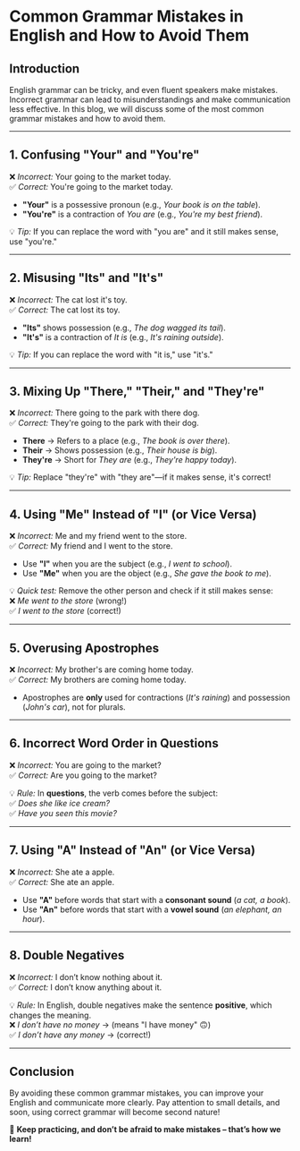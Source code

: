 # **Common Grammar Mistakes in English and How to Avoid Them**

## **Introduction**
English grammar can be tricky, and even fluent speakers make mistakes. Incorrect grammar can lead to misunderstandings and make communication less effective. In this blog, we will discuss some of the most common grammar mistakes and how to avoid them.

---

## **1. Confusing "Your" and "You're"**

❌ *Incorrect:* Your going to the market today.  
✅ *Correct:* You're going to the market today.

- **"Your"** is a possessive pronoun (e.g., *Your book is on the table*).
- **"You're"** is a contraction of *You are* (e.g., *You're my best friend*).

💡 *Tip:* If you can replace the word with "you are" and it still makes sense, use "you're."

---

## **2. Misusing "Its" and "It's"**

❌ *Incorrect:* The cat lost it's toy.  
✅ *Correct:* The cat lost its toy.

- **"Its"** shows possession (e.g., *The dog wagged its tail*).
- **"It's"** is a contraction of *It is* (e.g., *It's raining outside*).

💡 *Tip:* If you can replace the word with "it is," use "it's."

---

## **3. Mixing Up "There," "Their," and "They're"**

❌ *Incorrect:* There going to the park with there dog.  
✅ *Correct:* They're going to the park with their dog.

- **There** → Refers to a place (e.g., *The book is over there*).
- **Their** → Shows possession (e.g., *Their house is big*).
- **They're** → Short for *They are* (e.g., *They're happy today*).

💡 *Tip:* Replace "they're" with "they are"—if it makes sense, it's correct!

---

## **4. Using "Me" Instead of "I" (or Vice Versa)**

❌ *Incorrect:* Me and my friend went to the store.  
✅ *Correct:* My friend and I went to the store.

- Use **"I"** when you are the subject (e.g., *I went to school*).
- Use **"Me"** when you are the object (e.g., *She gave the book to me*).

💡 *Quick test:* Remove the other person and check if it still makes sense:  
❌ *Me went to the store* (wrong!)  
✅ *I went to the store* (correct!)

---

## **5. Overusing Apostrophes**

❌ *Incorrect:* My brother's are coming home today.  
✅ *Correct:* My brothers are coming home today.

- Apostrophes are **only** used for contractions (*It's raining*) and possession (*John's car*), not for plurals.

---

## **6. Incorrect Word Order in Questions**

❌ *Incorrect:* You are going to the market?  
✅ *Correct:* Are you going to the market?

💡 *Rule:* In **questions**, the verb comes before the subject:  
✅ *Does she like ice cream?*  
✅ *Have you seen this movie?*

---

## **7. Using "A" Instead of "An" (or Vice Versa)**

❌ *Incorrect:* She ate a apple.  
✅ *Correct:* She ate an apple.

- Use **"A"** before words that start with a **consonant sound** (*a cat, a book*).
- Use **"An"** before words that start with a **vowel sound** (*an elephant, an hour*).

---

## **8. Double Negatives**

❌ *Incorrect:* I don’t know nothing about it.  
✅ *Correct:* I don’t know anything about it.

💡 *Rule:* In English, double negatives make the sentence **positive**, which changes the meaning.  
❌ *I don’t have no money* → (means "I have money" 🙃)  
✅ *I don’t have any money* → (correct!)

---

## **Conclusion**
By avoiding these common grammar mistakes, you can improve your English and communicate more clearly. Pay attention to small details, and soon, using correct grammar will become second nature!

🚀 **Keep practicing, and don’t be afraid to make mistakes – that’s how we learn!** 
